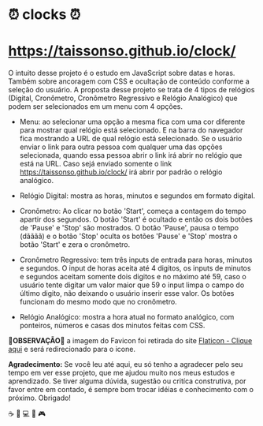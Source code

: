 # :alarm_clock: clocks :alarm_clock: 
# https://taissonso.github.io/clock/

O intuito desse projeto é o estudo em JavaScript sobre datas e horas. Também sobre ancoragem com CSS e ocultação de conteúdo conforme a seleção do usuário. A proposta desse projeto se trata de 4 tipos de relógios (Digital, Cronômetro, Cronômetro Regressivo e Relógio Analógico) que podem ser selecionados em um menu com 4 opções.

* Menu: ao selecionar uma opção a mesma fica com uma cor diferente para mostrar qual relógio está selecionado. E na barra do navegador fica mostrando a URL de qual relógio está selecionado. Se o usuário enviar o link para outra pessoa com qualquer uma das opções selecionada, quando essa pessoa abrir o link irá abrir no relógio que está na URL. Caso sejá enviado somente o link https://taissonso.github.io/clock/ irá abrir por padrão o relógio analógico.

* Relógio Digital: mostra as horas, minutos e segundos em formato digital. 

* Cronômetro: Ao clicar no botão 'Start', começa a contagem do tempo apartir dos segundos. O botão 'Start' é ocultado e então os dois botões de 'Pause' e 'Stop' são mostrados. O botão 'Pause', pausa o tempo (dãããã) e o botão 'Stop' oculta os botões 'Pause' e 'Stop' mostra o botão 'Start' e zera o cronômetro. 

* Cronômetro Regressivo: tem três inputs de entrada para horas, minutos e segundos. O input de horas aceita até 4 digitos, os inputs de minutos e segundos aceitam somente dois digitos e no máximo até 59, caso o usuário tente digitar um valor maior que 59 o input limpa o campo do último digito, não deixando o usuário inserir esse valor. Os botões funcionam do mesmo modo que no cronômetro.   

* Relógio Analógico: mostra a hora atual no formato analógico, com ponteiros, números e casas dos minutos feitas com CSS. 



:red_circle:**OBSERVAÇÃO**:red_circle: a imagem do Favicon foi retirada do site [Flaticon - Clique aqui](https://www.flaticon.com/free-icon/clock_3143685?term=clock&page=3&position=25&page=3&position=25&related_id=3143685&origin=search) e será redirecionado para o icone.

**Agradecimento:** Se você leu até aqui, eu só tenho a agradecer pelo seu tempo em ver esse projeto, que me ajudou muito nos meus estudos e aprendizado. Se tiver alguma dúvida, sugestão ou critíca construtiva, por favor entre em contado, é sempre bom trocar idéias e conhecimento com o próximo. Obrigado!

:coffee: :floppy_disk: :computer: :tada: :video_game: 
